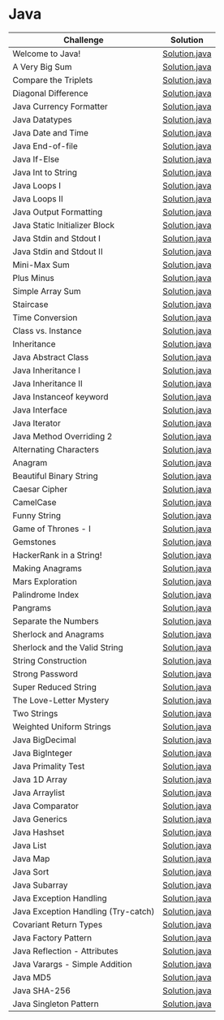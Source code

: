 # **Java**

| Challenge | Solution     
| ------------- |:-------------:|
|Welcome to Java!|[Solution.java](https://github.com/HasanliGulshan/Hacker_Rank_Solutions/blob/master/Java/Introduction/Welcome%20to%20Java!)|
|A Very Big Sum|[Solution.java](https://github.com/HasanliGulshan/Hacker_Rank_Solutions/blob/master/Java/Introduction/A%20Very%20Big%20Sum)|
|Compare the Triplets|[Solution.java](https://github.com/HasanliGulshan/Hacker_Rank_Solutions/blob/master/Java/Introduction/Compare%20the%20Triplets)|
|Diagonal Difference|[Solution.java](https://github.com/HasanliGulshan/Hacker_Rank_Solutions/blob/master/Java/Introduction/Diagonal%20Difference)|
|Java Currency Formatter|[Solution.java](https://github.com/HasanliGulshan/Hacker_Rank_Solutions/blob/master/Java/Introduction/Java%20Currency%20Formatter)|
|Java Datatypes|[Solution.java](https://github.com/HasanliGulshan/Hacker_Rank_Solutions/blob/master/Java/Introduction/Java%20Datatypes)|
|Java Date and Time|[Solution.java](https://github.com/HasanliGulshan/Hacker_Rank_Solutions/blob/master/Java/Introduction/Java%20Date%20and%20Time)|
|Java End-of-file|[Solution.java](https://github.com/HasanliGulshan/Hacker_Rank_Solutions/blob/master/Java/Introduction/Java%20End-of-file)|
|Java If-Else|[Solution.java](https://github.com/HasanliGulshan/Hacker_Rank_Solutions/blob/master/Java/Introduction/Java%20If-Else)|
|Java Int to String|[Solution.java](https://github.com/HasanliGulshan/Hacker_Rank_Solutions/blob/master/Java/Introduction/Java%20Int%20to%20String)|
|Java Loops I|[Solution.java](https://github.com/HasanliGulshan/Hacker_Rank_Solutions/blob/master/Java/Introduction/Java%20Loops%20I)|
|Java Loops II|[Solution.java](https://github.com/HasanliGulshan/Hacker_Rank_Solutions/blob/master/Java/Introduction/Java%20Loops%20II)|
|Java Output Formatting|[Solution.java](https://github.com/HasanliGulshan/Hacker_Rank_Solutions/blob/master/Java/Introduction/Java%20Output%20Formatting)|
|Java Static Initializer Block|[Solution.java](https://github.com/HasanliGulshan/Hacker_Rank_Solutions/blob/master/Java/Introduction/Java%20Static%20Initializer%20Block)|
|Java Stdin and Stdout I|[Solution.java](https://github.com/HasanliGulshan/Hacker_Rank_Solutions/blob/master/Java/Introduction/Java%20Stdin%20and%20Stdout%20I)|
|Java Stdin and Stdout II|[Solution.java](https://github.com/HasanliGulshan/Hacker_Rank_Solutions/blob/master/Java/Introduction/Java%20Stdin%20and%20Stdout%20II)|
|Mini-Max Sum|[Solution.java](https://github.com/HasanliGulshan/Hacker_Rank_Solutions/blob/master/Java/Introduction/Mini-Max%20Sum)|
|Plus Minus|[Solution.java](https://github.com/HasanliGulshan/Hacker_Rank_Solutions/blob/master/Java/Introduction/Plus%20Minus)|
|Simple Array Sum|[Solution.java](https://github.com/HasanliGulshan/Hacker_Rank_Solutions/blob/master/Java/Introduction/Simple%20Array%20Sum)|
|Staircase|[Solution.java](https://github.com/HasanliGulshan/Hacker_Rank_Solutions/blob/master/Java/Introduction/Staircase)|
|Time Conversion|[Solution.java](https://github.com/HasanliGulshan/Hacker_Rank_Solutions/blob/master/Java/Introduction/Time%20Conversion)|
|Class vs. Instance|[Solution.java](https://github.com/HasanliGulshan/Hacker_Rank_Solutions/blob/master/Java/Object%20Oriented%20Programming/Class%20vs.%20Instance)|
|Inheritance|[Solution.java](https://github.com/HasanliGulshan/Hacker_Rank_Solutions/blob/master/Java/Object%20Oriented%20Programming/Inheritance)|
|Java Abstract Class|[Solution.java](https://github.com/HasanliGulshan/Hacker_Rank_Solutions/blob/master/Java/Object%20Oriented%20Programming/Java%20Abstract%20Class)|
|Java Inheritance I|[Solution.java](https://github.com/HasanliGulshan/Hacker_Rank_Solutions/blob/master/Java/Object%20Oriented%20Programming/Java%20Inheritance%20I)|
|Java Inheritance II|[Solution.java](https://github.com/HasanliGulshan/Hacker_Rank_Solutions/blob/master/Java/Object%20Oriented%20Programming/Java%20Inheritance%20II)|
|Java Instanceof keyword|[Solution.java](https://github.com/HasanliGulshan/Hacker_Rank_Solutions/blob/master/Java/Object%20Oriented%20Programming/Java%20Instanceof%20keyword)|
|Java Interface|[Solution.java](https://github.com/HasanliGulshan/Hacker_Rank_Solutions/blob/master/Java/Object%20Oriented%20Programming/Java%20Interface)|
|Java Iterator|[Solution.java](https://github.com/HasanliGulshan/Hacker_Rank_Solutions/blob/master/Java/Object%20Oriented%20Programming/Java%20Iterator)|
|Java Method Overriding 2|[Solution.java](https://github.com/HasanliGulshan/Hacker_Rank_Solutions/blob/master/Java/Object%20Oriented%20Programming/Java%20Method%20Overriding%202)|
|Alternating Characters|[Solution.java](https://github.com/HasanliGulshan/Hacker_Rank_Solutions/blob/master/Java/Strings/Alternating%20Characters)|
|Anagram|[Solution.java](https://github.com/HasanliGulshan/Hacker_Rank_Solutions/blob/master/Java/Strings/Anagram)|
|Beautiful Binary String|[Solution.java](https://github.com/HasanliGulshan/Hacker_Rank_Solutions/blob/master/Java/Strings/Beautiful%20Binary%20String)|
|Caesar Cipher|[Solution.java](https://github.com/HasanliGulshan/Hacker_Rank_Solutions/blob/master/Java/Strings/Caesar%20Cipher)|
|CamelCase|[Solution.java](https://github.com/HasanliGulshan/Hacker_Rank_Solutions/blob/master/Java/Strings/CamelCase)|
|Funny String|[Solution.java](https://github.com/HasanliGulshan/Hacker_Rank_Solutions/blob/master/Java/Strings/Funny%20String)|
|Game of Thrones - I|[Solution.java](https://github.com/HasanliGulshan/Hacker_Rank_Solutions/blob/master/Java/Strings/Game%20of%20Thrones%20-%20I)|
|Gemstones|[Solution.java](https://github.com/HasanliGulshan/Hacker_Rank_Solutions/blob/master/Java/Strings/Gemstones)|
|HackerRank in a String!|[Solution.java](https://github.com/HasanliGulshan/Hacker_Rank_Solutions/blob/master/Java/Strings/HackerRank%20in%20a%20String!)|
|Making Anagrams|[Solution.java](https://github.com/HasanliGulshan/Hacker_Rank_Solutions/blob/master/Java/Strings/Making%20Anagrams)|
|Mars Exploration|[Solution.java](https://github.com/HasanliGulshan/Hacker_Rank_Solutions/blob/master/Java/Strings/Mars%20Exploration)|
|Palindrome Index|[Solution.java](https://github.com/HasanliGulshan/Hacker_Rank_Solutions/blob/master/Java/Strings/Palindrome%20Index)|
|Pangrams|[Solution.java](https://github.com/HasanliGulshan/Hacker_Rank_Solutions/blob/master/Java/Strings/Pangrams)|
|Separate the Numbers|[Solution.java](https://github.com/HasanliGulshan/Hacker_Rank_Solutions/blob/master/Java/Strings/Separate%20the%20Numbers)|
|Sherlock and Anagrams|[Solution.java](https://github.com/HasanliGulshan/Hacker_Rank_Solutions/blob/master/Java/Strings/Sherlock%20and%20Anagrams)|
|Sherlock and the Valid String|[Solution.java](https://github.com/HasanliGulshan/Hacker_Rank_Solutions/blob/master/Java/Strings/Sherlock%20and%20the%20Valid%20String)|
|String Construction|[Solution.java](https://github.com/HasanliGulshan/Hacker_Rank_Solutions/blob/master/Java/Strings/String%20Construction)|
|Strong Password|[Solution.java](https://github.com/HasanliGulshan/Hacker_Rank_Solutions/blob/master/Java/Strings/Strong%20Password)|
|Super Reduced String|[Solution.java](https://github.com/HasanliGulshan/Hacker_Rank_Solutions/blob/master/Java/Strings/Super%20Reduced%20String)|
|The Love-Letter Mystery|[Solution.java](https://github.com/HasanliGulshan/Hacker_Rank_Solutions/blob/master/Java/Strings/The%20Love-Letter%20Mystery)|
|Two Strings|[Solution.java](https://github.com/HasanliGulshan/Hacker_Rank_Solutions/blob/master/Java/Strings/Two%20Strings)|
|Weighted Uniform Strings|[Solution.java](https://github.com/HasanliGulshan/Hacker_Rank_Solutions/blob/master/Java/Strings/Weighted%20Uniform%20Strings)|
|Java BigDecimal|[Solution.java](https://github.com/HasanliGulshan/Hacker_Rank_Solutions/blob/master/Java/BigNumber/Java%20BigDecimal)|
|Java BigInteger|[Solution.java](https://github.com/HasanliGulshan/Hacker_Rank_Solutions/blob/master/Java/BigNumber/Java%20BigInteger)|
|Java Primality Test|[Solution.java](https://github.com/HasanliGulshan/Hacker_Rank_Solutions/blob/master/Java/BigNumber/Java%20Primality%20Test)|
|Java 1D Array|[Solution.java](https://github.com/HasanliGulshan/Hacker_Rank_Solutions/blob/master/Java/Data%20Structures/Java%201D%20Array)|
|Java Arraylist|[Solution.java](https://github.com/HasanliGulshan/Hacker_Rank_Solutions/blob/master/Java/Data%20Structures/Java%20Arraylist)|
|Java Comparator|[Solution.java](https://github.com/HasanliGulshan/Hacker_Rank_Solutions/blob/master/Java/Data%20Structures/Java%20Comparator)|
|Java Generics|[Solution.java](https://github.com/HasanliGulshan/Hacker_Rank_Solutions/blob/master/Java/Data%20Structures/Java%20Generics)|
|Java Hashset|[Solution.java](https://github.com/HasanliGulshan/Hacker_Rank_Solutions/blob/master/Java/Data%20Structures/Java%20Hashset)|
|Java List|[Solution.java](https://github.com/HasanliGulshan/Hacker_Rank_Solutions/blob/master/Java/Data%20Structures/Java%20List)|
|Java Map|[Solution.java](https://github.com/HasanliGulshan/Hacker_Rank_Solutions/blob/master/Java/Data%20Structures/Java%20Map)|
|Java Sort|[Solution.java](https://github.com/HasanliGulshan/Hacker_Rank_Solutions/blob/master/Java/Data%20Structures/Java%20Sort)|
|Java Subarray|[Solution.java](https://github.com/HasanliGulshan/Hacker_Rank_Solutions/blob/master/Java/Data%20Structures/Java%20Subarray)|
|Java Exception Handling|[Solution.java](https://github.com/HasanliGulshan/Hacker_Rank_Solutions/blob/master/Java/Exception%20Handling/Java%20Exception%20Handling)|
|Java Exception Handling (Try-catch)|[Solution.java](https://github.com/HasanliGulshan/Hacker_Rank_Solutions/blob/master/Java/Exception%20Handling/Java%20Exception%20Handling%20(Try-catch))|
|Covariant Return Types|[Solution.java](https://github.com/HasanliGulshan/Hacker_Rank_Solutions/blob/master/Java/Advanced/Covariant%20Return%20Types)|
|Java Factory Pattern|[Solution.java](https://github.com/HasanliGulshan/Hacker_Rank_Solutions/blob/master/Java/Advanced/Java%20Factory%20Pattern)|
|Java Reflection - Attributes|[Solution.java](https://github.com/HasanliGulshan/Hacker_Rank_Solutions/blob/master/Java/Advanced/Java%20Reflection%20-%20Attributes)|
|Java Varargs - Simple Addition|[Solution.java](https://github.com/HasanliGulshan/Hacker_Rank_Solutions/blob/master/Java/Advanced/Java%20Varargs%20-%20Simple%20Addition)|
|Java MD5|[Solution.java](https://github.com/HasanliGulshan/Hacker_Rank_Solutions/blob/master/Java/Advanced/Java%20MD5  )|
|Java SHA-256|[Solution.java](https://github.com/HasanliGulshan/Hacker_Rank_Solutions/blob/master/Java/Advanced/Java%20SHA-256)|
|Java Singleton Pattern|[Solution.java](https://github.com/HasanliGulshan/Hacker_Rank_Solutions/blob/master/Java/Advanced/Java%20Singleton%20Pattern)|
